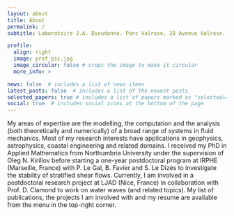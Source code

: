 ```yaml
---
layout: about
title: About
permalink: /
subtitle: Laboratoire J.A. Dieudonné. Parc Valrose, 28 Avenue Valrose, 06108 Nice.

profile:
  align: right
  image: prof_pic.jpg
  image_circular: false # crops the image to make it circular
  more_info: >

news: false  # includes a list of news items
latest_posts: false  # includes a list of the newest posts
selected_papers: true # includes a list of papers marked as "selected={true}"
social: true  # includes social icons at the bottom of the page
---
```

My areas of expertise are the modelling, the computation and the analysis (both theoretically and numerically) of a broad range of systems in fluid mechanics. Most of my research interests have applications in geophysics, astrophysics, coastal engineering and related domains.
I received my PhD in Applied Mathematics from Northumbria University under the supervision of Oleg N. Kirillov before starting a one-year postdoctoral program at IRPHE (Marseille, France) with P. Le Gal, B. Favier and S. Le Dizès to investigate the stability of stratified shear flows.
Currently, I am involved in a postdoctoral research project at LJAD (Nice, France) in collaboration with Prof. D. Clamond to work on water waves (and related topics).
My list of publications, the projects I am involved with and my resume are available from the menu in the top-right corner.
